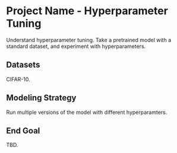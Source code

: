 # Project Name - Hyperparameter Tuning
Understand hyperparameter tuning. Take a pretrained model with a standard dataset, and experiment with hyperparameters.

## Datasets
CIFAR-10.

## Modeling Strategy
Run multiple versions of the model with different hyperparamters.

## End Goal
TBD.

